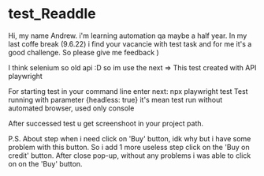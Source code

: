 # test_Readdle
Hi, my name Andrew. i'm learning automation qa maybe a half year. 
In my last coffe break (9.6.22) i find your vacancie with test task and for me it's a good challenge. So please give me feedback )

I think selenium so old api :D so im use the next =>
This test created with API playwright

For starting test in your command line enter next:
npx playwright test
Test running with parameter {headless: true} it's mean test run without automated browser, used only console

After successed test u get screenshoot in your project path.


P.S.
About step when i need click on 'Buy' button, idk why but i have some problem with this button. So i add 1 more useless step click on the 'Buy on credit' button.
After close pop-up, without any problems i was able to click on on the 'Buy' button.

